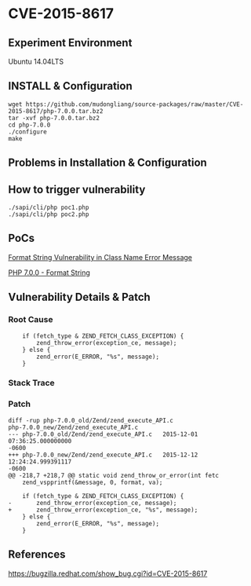 # CVE-2015-8617

## Experiment Environment

Ubuntu 14.04LTS

## INSTALL & Configuration

```
wget https://github.com/mudongliang/source-packages/raw/master/CVE-2015-8617/php-7.0.0.tar.bz2
tar -xvf php-7.0.0.tar.bz2
cd php-7.0.0
./configure
make
```

## Problems in Installation & Configuration


## How to trigger vulnerability

```
./sapi/cli/php poc1.php
./sapi/cli/php poc2.php
```

## PoCs

[Format String Vulnerability in Class Name Error Message](https://bugs.php.net/bug.php?id=71105)

[PHP 7.0.0 - Format String](https://www.exploit-db.com/exploits/39082/)

## Vulnerability Details & Patch

### Root Cause

```
    if (fetch_type & ZEND_FETCH_CLASS_EXCEPTION) {
        zend_throw_error(exception_ce, message);
    } else {
        zend_error(E_ERROR, "%s", message);
    }
```


### Stack Trace

### Patch

```
diff -rup php-7.0.0_old/Zend/zend_execute_API.c 
php-7.0.0_new/Zend/zend_execute_API.c
--- php-7.0.0_old/Zend/zend_execute_API.c   2015-12-01 07:36:25.000000000 
-0600
+++ php-7.0.0_new/Zend/zend_execute_API.c   2015-12-12 12:24:24.999391117 
-0600
@@ -218,7 +218,7 @@ static void zend_throw_or_error(int fetc
    zend_vspprintf(&message, 0, format, va);
 
    if (fetch_type & ZEND_FETCH_CLASS_EXCEPTION) {
-       zend_throw_error(exception_ce, message);
+       zend_throw_error(exception_ce, "%s", message);
    } else {
        zend_error(E_ERROR, "%s", message);
    }
```

## References

<https://bugzilla.redhat.com/show_bug.cgi?id=CVE-2015-8617>
